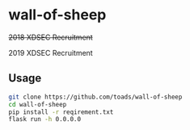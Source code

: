 # wall-of-sheep
~~2018 XDSEC  Recruitment~~

2019 XDSEC  Recruitment
## Usage


``` bash
git clone https://github.com/toads/wall-of-sheep
cd wall-of-sheep
pip install -r reqirement.txt
flask run -h 0.0.0.0
```
